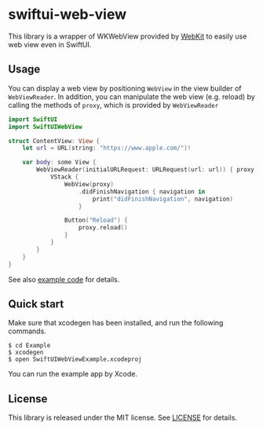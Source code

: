 # swiftui-web-view

This library is a wrapper of WKWebView provided by [WebKit](https://github.com/WebKit/WebKit) to easily use web view even in SwiftUI.

## Usage

You can display a web view by positioning `WebView` in the view builder of `WebViewReader`.
In addition, you can manipulate the web view (e.g. reload) by calling the methods of `proxy`, which is provided by `WebViewReader`

```swift
import SwiftUI
import SwiftUIWebView

struct ContentView: View {
    let url = URL(string: "https://www.apple.com/")!

    var body: some View {
        WebViewReader(initialURLRequest: URLRequest(url: url)) { proxy in
            VStack {
                WebView(proxy)
                    .didFinishNavigation { navigation in
                        print("didFinishNavigation", navigation)
                    }

                Button("Reload") {
                    proxy.reload()
                }
            }
        }
    }
}
```

See also [example code](/Example/SwiftUIWebViewExample/ContentView.swift) for details.

## Quick start

Make sure that xcodegen has been installed, and run the following commands.

```console
$ cd Example
$ xcodegen
$ open SwiftUIWebViewExample.xcodeproj
```

You can run the example app by Xcode.

## License

This library is released under the MIT license. See [LICENSE](LICENSE) for details.
